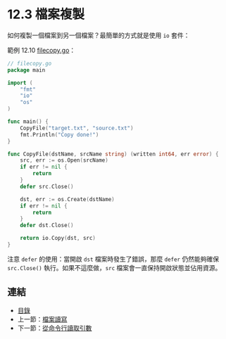 # 12.3 檔案複製

如何複製一個檔案到另一個檔案？最簡單的方式就是使用 `io` 套件：

範例 12.10 [filecopy.go](examples/chapter_12/filecopy.go)：

```go
// filecopy.go
package main

import (
	"fmt"
	"io"
	"os"
)

func main() {
	CopyFile("target.txt", "source.txt")
	fmt.Println("Copy done!")
}

func CopyFile(dstName, srcName string) (written int64, err error) {
	src, err := os.Open(srcName)
	if err != nil {
		return
	}
	defer src.Close()

	dst, err := os.Create(dstName)
	if err != nil {
		return
	}
	defer dst.Close()

	return io.Copy(dst, src)
}
```

注意 `defer` 的使用：當開啟 `dst` 檔案時發生了錯誤，那麼 `defer` 仍然能夠確保 `src.Close()` 執行。如果不這麼做，`src` 檔案會一直保持開啟狀態並佔用資源。

## 連結

- [目錄](directory.md)
- 上一節：[檔案讀寫](12.2.md)
- 下一節：[從命令行讀取引數](12.4.md)

